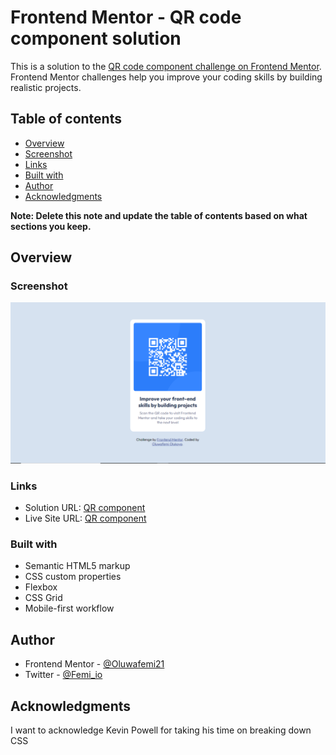 # Frontend Mentor - QR code component solution

This is a solution to the [QR code component challenge on Frontend Mentor](https://www.frontendmentor.io/challenges/qr-code-component-iux_sIO_H). Frontend Mentor challenges help you improve your coding skills by building realistic projects. 

## Table of contents

- [Overview](#overview)
- [Screenshot](#screenshot)
- [Links](#links)
- [Built with](#built-with)
- [Author](#author)
- [Acknowledgments](#acknowledgments)

**Note: Delete this note and update the table of contents based on what sections you keep.**

## Overview

### Screenshot

![](./screenshot.jpg)

### Links

- Solution URL: [QR component](https://www.github.io/Oluwafemi21/qr)
- Live Site URL: [QR component](https://www.oluwafemi21.github.io/qr-component)

### Built with

- Semantic HTML5 markup
- CSS custom properties
- Flexbox
- CSS Grid
- Mobile-first workflow

## Author

- Frontend Mentor - [@Oluwafemi21](https://www.frontendmentor.io/profile/Oluwafemi21)
- Twitter - [@Femi_io](https://www.twitter.com/femi_io)


## Acknowledgments

I want to acknowledge Kevin Powell for taking his time on breaking down CSS



